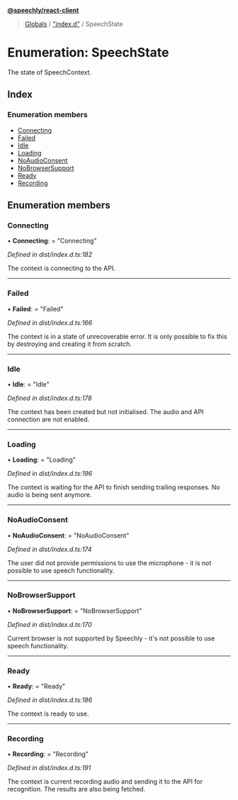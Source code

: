 **[@speechly/react-client](../README.md)**

> [Globals](../README.md) / ["index.d"](../modules/_index_d_.md) / SpeechState

# Enumeration: SpeechState

The state of SpeechContext.

## Index

### Enumeration members

* [Connecting](_index_d_.speechstate.md#connecting)
* [Failed](_index_d_.speechstate.md#failed)
* [Idle](_index_d_.speechstate.md#idle)
* [Loading](_index_d_.speechstate.md#loading)
* [NoAudioConsent](_index_d_.speechstate.md#noaudioconsent)
* [NoBrowserSupport](_index_d_.speechstate.md#nobrowsersupport)
* [Ready](_index_d_.speechstate.md#ready)
* [Recording](_index_d_.speechstate.md#recording)

## Enumeration members

### Connecting

•  **Connecting**:  = "Connecting"

*Defined in dist/index.d.ts:182*

The context is connecting to the API.

___

### Failed

•  **Failed**:  = "Failed"

*Defined in dist/index.d.ts:166*

The context is in a state of unrecoverable error.
It is only possible to fix this by destroying and creating it from scratch.

___

### Idle

•  **Idle**:  = "Idle"

*Defined in dist/index.d.ts:178*

The context has been created but not initialised. The audio and API connection are not enabled.

___

### Loading

•  **Loading**:  = "Loading"

*Defined in dist/index.d.ts:196*

The context is waiting for the API to finish sending trailing responses.
No audio is being sent anymore.

___

### NoAudioConsent

•  **NoAudioConsent**:  = "NoAudioConsent"

*Defined in dist/index.d.ts:174*

The user did not provide permissions to use the microphone - it is not possible to use speech functionality.

___

### NoBrowserSupport

•  **NoBrowserSupport**:  = "NoBrowserSupport"

*Defined in dist/index.d.ts:170*

Current browser is not supported by Speechly - it's not possible to use speech functionality.

___

### Ready

•  **Ready**:  = "Ready"

*Defined in dist/index.d.ts:186*

The context is ready to use.

___

### Recording

•  **Recording**:  = "Recording"

*Defined in dist/index.d.ts:191*

The context is current recording audio and sending it to the API for recognition.
The results are also being fetched.
